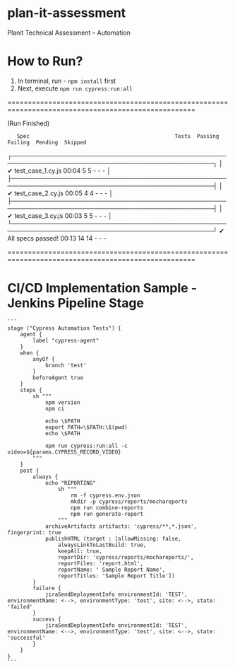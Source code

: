 # plan-it-assessment
Planit Technical Assessment – Automation

# How to Run?
1. In terminal, run - `npm install` first
2. Next, execute `npm run cypress:run:all`

====================================================================================================

  (Run Finished)


       Spec                                              Tests  Passing  Failing  Pending  Skipped
  ┌────────────────────────────────────────────────────────────────────────────────────────────────┐
  │ ✔  test_case_1.cy.js                        00:04        5        5        -        -        - │
  ├────────────────────────────────────────────────────────────────────────────────────────────────┤
  │ ✔  test_case_2.cy.js                        00:05        4        4        -        -        - │
  ├────────────────────────────────────────────────────────────────────────────────────────────────┤
  │ ✔  test_case_3.cy.js                        00:03        5        5        -        -        - │
  └────────────────────────────────────────────────────────────────────────────────────────────────┘
    ✔  All specs passed!                        00:13       14       14        -        -        -

====================================================================================================

# CI/CD Implementation Sample - Jenkins Pipeline Stage
````
```
stage ("Cypress Automation Tests") {
    agent {
        label "cypress-agent"
    }
    when {
        anyOf {
            branch 'test'
        }
        beforeAgent true
    }
    steps {
        sh """
            npm version
            npm ci
            
            echo \$PATH
            export PATH=\$PATH:\$(pwd)
            echo \$PATH
            
            npm run cypress:run:all -c video=${params.CYPRESS_RECORD_VIDEO}
        """
    }
    post {
        always {
            echo "REPORTING"
                sh """
                    rm -f cypress.env.json
                    mkdir -p cypress/reports/mochareports
                    npm run combine-reports
                    npm run generate-report
                """
            archiveArtifacts artifacts: 'cypress/**,*.json', fingerprint: true
            publishHTML (target : [allowMissing: false,
                alwaysLinkToLastBuild: true,
                keepAll: true,
                reportDir: 'cypress/reports/mochareports/',
                reportFiles: 'report.html',
                reportName: ' Sample Report Name',
                reportTitles: 'Sample Report Title'])
        }
        failure {
            jiraSendDeploymentInfo environmentId: 'TEST', environmentName: <-->, environmentType: 'test', site: <-->, state: 'failed'
        }
        success {
            jiraSendDeploymentInfo environmentId: 'TEST', environmentName: <-->, environmentType: 'test', site: <-->, state: 'successful'
        }
    }
}
```
````
